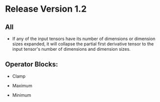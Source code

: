 # Release Version 1.2

## All

* If any of the input tensors have its number of dimensions or dimension sizes expanded, it will collapse the partial first derivative tensor to the input tensor's number of dimensions and dimension sizes.

## Operator Blocks:

* Clamp

* Maximum

* Minimum
